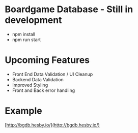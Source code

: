# Boardgame Database - Still in development
- npm install
- npm run start
# Upcoming Features
- Front End Data Validation / UI Cleanup
- Backend Data Validation
- Improved Styling
- Front and Back error handling

# Example
[http://bgdb.hesby.io/](http://bgdb.hesby.io/)
